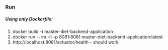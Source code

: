### Run

##### Using only Dockerfile:
1. docker build -t master-diet-backend-application .
2. docker run --rm -it -p 8081:8081 master-diet-backend-application:latest
3. http://localhost:8081/actuator/health - should work